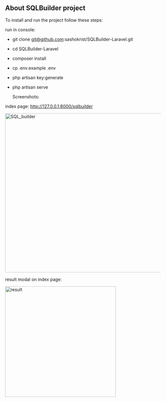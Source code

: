 ## About SQLBuilder project

To install and run the project follow these steps:

run in console: 
- git clone git@github.com:sashokrist/SQLBuilder-Laravel.git
- cd SQLBuilder-Laravel
- composer install
- cp .env.example .env
- php artisan key:generate
- php artisan serve

  Screenshots:

index page: http://127.0.0.1:8000/sqlbuilder

<img width="515" alt="SQL_builder" src="https://github.com/sashokrist/SQLBuilder-Laravel/assets/11788009/2a8292e5-6f56-40d8-9f65-c8e880262713">

result modal on index page:

<img width="358" alt="result" src="https://github.com/sashokrist/SQLBuilder-Laravel/assets/11788009/1258c05e-9d4e-4401-ad44-6b04101a1c7b">

